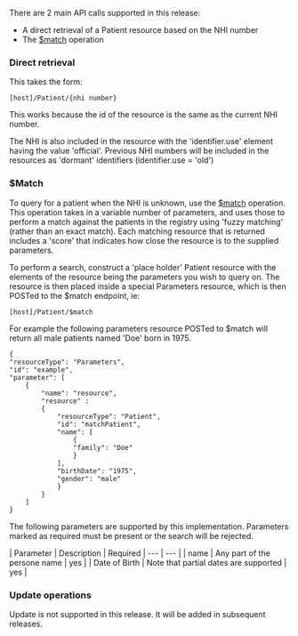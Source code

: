 

There are 2 main API calls supported in this release:

* A direct retrieval of a Patient resource based on the NHI number
* The [$match](http://hl7.org/fhir/patient-operation-match.html) operation

### Direct retrieval 
This takes the form:

    [host]/Patient/{nhi number}

This works because the id of the resource is the same as the current NHI number. 


The NHI is also included in the resource with the 'identifier.use' element having the value 'official'. Previous NHI numbers will be included in the resources as 'dormant' identifiers (identifier.use = 'old')

### $Match

To query for a patient when the NHI is unknown, use the [$match](http://hl7.org/fhir/patient-operation-match.html) operation. This 
operation takes in a variable number of parameters, and uses those to perform a match against the patients in the registry using
'fuzzy matching' (rather than an exact match). Each matching resource that is returned includes a 'score' that indicates how close the resource is to the supplied parameters.

To perform a search, construct a 'place holder' Patient resource with the elements of the resource being the parameters you wish to query on. The resource is then placed inside a special Parameters resource, which is then POSTed to the $match endpoint, ie:

    [host]/Patient/$match

For example the following parameters resource POSTed to $match will return all male patients named 'Doe' born in 1975.


    {
    "resourceType": "Parameters",
    "id": "example",
    "parameter": [
        {
            "name": "resource",
            "resource" :
            {
                "resourceType": "Patient",
                "id": "matchPatient",
                "name": [
                    {
                    "family": "Doe"
                    }
                ],
                "birthDate": "1975",
                "gender": "male"
                }
            }
        ]
    }



The following parameters are supported by this implementation. Parameters marked as required must be present or the search will be rejected.

| Parameter | Description | Required
| --- | --- |
| name | Any part of the persone name | yes |
| Date of Birth | Note that partial dates are supported | yes | 

### Update operations

Update is not supported in this release. It will be added in subsequent releases.